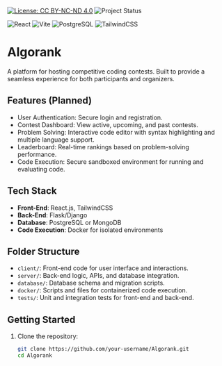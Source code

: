 [![License: CC BY-NC-ND 4.0](https://img.shields.io/badge/License-CC%20BY--NC--ND%204.0-lightgrey.svg)](https://creativecommons.org/licenses/by-nc-nd/4.0/)
![Project Status](https://img.shields.io/badge/status-in%20progress-yellow)

![React](https://img.shields.io/badge/React-20232A?style=for-the-badge&logo=react&logoColor=61DAFB)
![Vite](https://img.shields.io/badge/Vite-646CFF?style=for-the-badge&logo=vite&logoColor=white)
![PostgreSQL](https://img.shields.io/badge/PostgreSQL-316192?style=for-the-badge&logo=postgresql&logoColor=white)
![TailwindCSS](https://img.shields.io/badge/Tailwind_CSS-38B2AC?style=for-the-badge&logo=tailwind-css&logoColor=white)

# Algorank  
A platform for hosting competitive coding contests. Built to provide a seamless experience for both participants and organizers.

## Features (Planned)
- User Authentication: Secure login and registration.
- Contest Dashboard: View active, upcoming, and past contests.
- Problem Solving: Interactive code editor with syntax highlighting and multiple language support.
- Leaderboard: Real-time rankings based on problem-solving performance.
- Code Execution: Secure sandboxed environment for running and evaluating code.

## Tech Stack
- **Front-End**: React.js, TailwindCSS
- **Back-End**: Flask/Django
- **Database**: PostgreSQL or MongoDB
- **Code Execution**: Docker for isolated environments

## Folder Structure
- `client/`: Front-end code for user interface and interactions.
- `server/`: Back-end logic, APIs, and database integration.
- `database/`: Database schema and migration scripts.
- `docker/`: Scripts and files for containerized code execution.
- `tests/`: Unit and integration tests for front-end and back-end.

## Getting Started
1. Clone the repository:
   ```bash
   git clone https://github.com/your-username/Algorank.git
   cd Algorank
